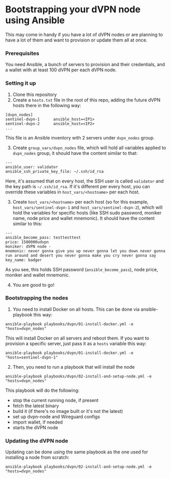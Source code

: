 # Bootstrapping your dVPN node using Ansible

This may come in handy if you have a lot of dVPN nodes or are planning to have a lot of them and want to provision or update them all at once.

### Prerequisites

You need Ansible, a bunch of servers to provision and their credentials, and a wallet with at least 100 dVPN per each dVPN node.

### Setting it up

1. Clone this repository
2. Create a `hosts.txt` file in the root of this repo, adding the future dVPN hosts there in the following way:

```
[dvpn_nodes]
sentinel-dvpn-1      ansible_host=<IP1>
sentinel-dvpn-2      ansible_host=<IP2>
...
```

This file is an Ansible inventory with 2 servers under `dvpn_nodes` group.

3. Create `group_vars/dvpn_nodes` file, which will hold all variables applied to `dvpn_nodes` group, it should have the content similar to that:

```
---
ansible_user: validator
ansible_ssh_private_key_file: ~/.ssh/id_rsa

```

Here, it's assumed that on every host, the SSH user is called `validator` and the key path is `~/.ssh/id_rsa`. If it's different per every host, you can override these variables in `host_vars/<hostname>` per each host.

3. Create `host_vars/<hostname>` per each host (so for this example, `host_vars/sentinel-dvpn-1` and `host_vars/sentinel-dvpn-2`), which will hold the variables for specific hosts (like SSH sudo password, moniker name, node price and wallet mnemonic). It should have the content similar to this:

```
---
ansible_become_pass: testtesttest
price: 1500000udvpn
moniker: dVPN node - 
mnemonic: never gonna give you up never gonna let you down never gonna run around and desert you never gonna make you cry never gonna say
key_name: badger
```

As you see, this holds SSH password (`ansible_become_pass`), node price, moniker and wallet mnemonic.

4. You are good to go!

### Bootstrapping the nodes

1. You need to install Docker on all hosts. This can be done via ansible-playbook this way:

```
ansible-playbook playbooks/dvpn/01-install-docker.yml -e "hosts=dvpn_nodes"
```

This will install Docker on all servers and reboot them.
If you want to provision a specific server, just pass it as a `hosts` variable this way:

```
ansible-playbook playbooks/dvpn/01-install-docker.yml -e "hosts=sentinel-dvpn-1"
```

2. Then, you need to run a playbook that will install the node

```
ansible-playbook playbooks/dvpn/02-install-and-setup-node.yml -e "hosts=dvpn_nodes"
```

This playbook will do the following:
- stop the current running node, if present
- fetch the latest binary
- build it (if there's no image built or it's not the latest)
- set up dvpn-node and Wireguard configs
- import wallet, if needed
- starts the dVPN node

### Updating the dVPN node

Updating can be done using the same playbook as the one used for installing a node from scratch:

```
ansible-playbook playbooks/dvpn/02-install-and-setup-node.yml -e "hosts=dvpn_nodes"
```
